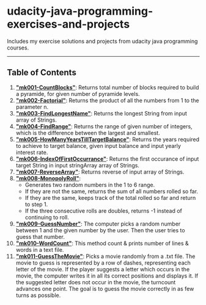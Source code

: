 # udacity-java-programming-exercises-and-projects

Includes my exercise solutions and projects from udacity java programming courses.

---

## Table of Contents

1. **["mk001-CountBlocks"](https://github.com/karakose77/udacity-java-programming-exercises-and-projects/blob/master/mk001-CountBlocks/CountBlocks.java)**: Returns total number of blocks required to build a pyramide, for given number of pyramide levels.
2. **["mk002-Factorial"](https://github.com/karakose77/udacity-java-programming-exercises-and-projects/blob/master/mk002-Factorial/Factorial.java)**: Returns the product of all the numbers from 1 to the parameter n.
3. **["mk003-FindLongestName"](https://github.com/karakose77/udacity-java-programming-exercises-and-projects/blob/master/mk003-FindLongestName/FindLongestName.java)**: Returns the longest String from input array of Strings.
4. **["mk004-FindRange"](https://github.com/karakose77/udacity-java-programming-exercises-and-projects/blob/master/mk004-FindRange/FindRange.java)**: Returns the range of given number of integers, which is the difference between the largest and smallest.
5. **["mk005-HowManyYearsTillTargetBalance"](https://github.com/karakose77/udacity-java-programming-exercises-and-projects/blob/master/mk005-HowManyYearsTillTargetBalance/HowManyYearsTillTargetBalance.java)**: Returns the years required to achieve to target balance, given input balance and input yearly interest rate.
6. **["mk006-IndexOfFirstOccurrance"](https://github.com/karakose77/udacity-java-programming-exercises-and-projects/blob/master/mk006-IndexOfFirstOccurrance/IndexOfFirstOccurrance.java)**: Returns the first occurance of input target String in input stringArray array of Strings.
7. **["mk007-ReverseArray"](https://github.com/karakose77/udacity-java-programming-exercises-and-projects/blob/master/mk007-ReverseArray/ReverseArray.java)**: Returns reverse of input array of Strings.
8. **["mk008-MonopolyRoll"](https://github.com/karakose77/udacity-java-programming-exercises-and-projects/blob/master/mk008-MonopolyRoll/MonopolyRoll.java)**:   
     * Generates two random numbers in the 1 to 6 range.    
     * If they are not the same, returns the sum of all numbers rolled so far.    
     * If they are the same, keeps track of the total rolled so far and return to step 1.
     * If the three consecutive rolls are doubles, returns -1 instead of continuing to roll.
9. **["mk009-GuessNumber"](https://github.com/karakose77/udacity-java-programming-exercises-and-projects/blob/master/mk009-GuessNumber/GuessNumber.java)**: The computer picks a random number between 1 and the given number by the user. Then the user tries to guess that number.
10. **["mk010-WordCount"](https://github.com/karakose77/udacity-java-programming-exercises-and-projects/blob/master/mk010-WordCount/WordCount.java)**: This method count & prints number of lines & words in a text file.
11. **["mk011-GuessTheMovie"](https://github.com/karakose77/udacity-java-programming-exercises-and-projects/blob/master/mk011-GuessTheMovie/GuessTheMovie.java)**: Picks a movie randomly from a .txt file. The movie to guess is represented by a row of dashes, representing each letter of the movie. If the player suggests a letter which occurs in the movie, the computer writes it in all its correct positions and displays it. If the suggested letter does not occur in the movie, the turncount advances one point. The goal is to guess the movie correctly in as few turns as possible.
